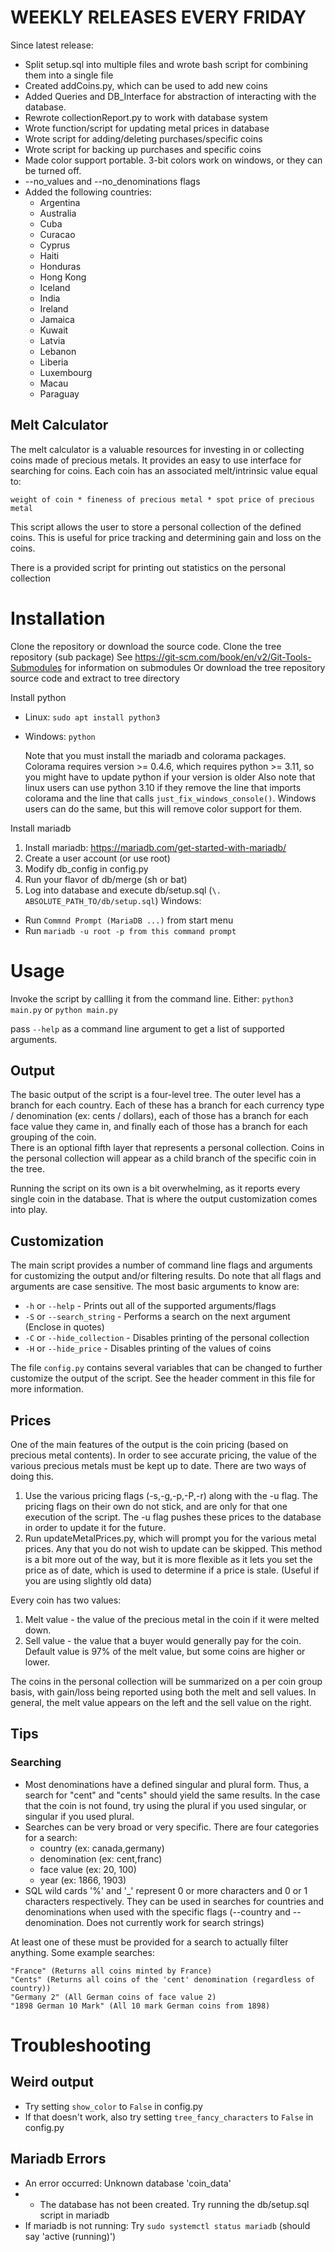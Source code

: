 # WEEKLY RELEASES EVERY FRIDAY

Since latest release:
* Split setup.sql into multiple files and wrote bash script for combining them into a single file
* Created addCoins.py, which can be used to add new coins
* Added Queries and DB_Interface for abstraction of interacting with the database.
* Rewrote collectionReport.py to work with database system
* Wrote function/script for updating metal prices in database
* Wrote script for adding/deleting purchases/specific coins
* Wrote script for backing up purchases and specific coins
* Made color support portable. 3-bit colors work on windows, or they can be turned off.
* --no_values and --no_denominations flags
* Added the following countries:
  * Argentina
  * Australia
  * Cuba
  * Curacao
  * Cyprus
  * Haiti
  * Honduras
  * Hong Kong
  * Iceland
  * India
  * Ireland
  * Jamaica
  * Kuwait
  * Latvia
  * Lebanon
  * Liberia
  * Luxembourg
  * Macau
  * Paraguay

## Melt Calculator

The melt calculator is a valuable resources for investing in or collecting coins made of precious metals. It provides an easy to use interface for searching for coins. Each coin has an associated melt/intrinsic value equal to:
    
    weight of coin * fineness of precious metal * spot price of precious metal

This script allows the user to store a personal collection of the defined coins. This is useful for price tracking and determining gain and loss on the coins.

There is a provided script for printing out statistics on the personal collection

# Installation

Clone the repository or download the source code.
Clone the tree repository (sub package)
    See https://git-scm.com/book/en/v2/Git-Tools-Submodules for information on submodules
Or download the tree repository source code and extract to tree directory

Install python
* Linux: `sudo apt install python3`
* Windows: `python`

    Note that you must install the mariadb and colorama packages. Colorama requires version >= 0.4.6, which requires python >= 3.11, so you might have to update python if your version is older
    Also note that linux users can use python 3.10 if they remove the line that imports colorama and the line that calls `just_fix_windows_console()`. Windows users can do the same, but this will remove color support for them.

Install mariadb
1. Install mariadb: https://mariadb.com/get-started-with-mariadb/
2. Create a user account (or use root)
3. Modify db_config in config.py
4. Run your flavor of db/merge (sh or bat)
5. Log into database and execute db/setup.sql (`\. ABSOLUTE_PATH_TO/db/setup.sql`)
Windows:
* Run `Commnd Prompt (MariaDB ...)` from start menu
* Run `mariadb -u root -p from this command prompt`

# Usage

Invoke the script by callling it from the command line. Either:
`python3 main.py` or `python main.py`

pass `--help` as a command line argument to get a list of supported arguments.

## Output

The basic output of the script is a four-level tree. The outer level has a branch for each country. Each of these has a branch for each currency type / denomination (ex: cents / dollars),
 each of those has a branch for each face value they came in, and finally each of those has a branch for each grouping of the coin.  
There is an optional fifth layer that represents a personal collection. Coins in the personal collection will appear as a child branch of the specific coin in the tree.

Running the script on its own is a bit overwhelming, as it reports every single coin in the database. That is where the output customization comes into play.

## Customization

The main script provides a number of command line flags and arguments for customizing the output and/or filtering results. Do note that all flags and arguments are case sensitive. The most basic arguments to know are:
* `-h` or `--help` - Prints out all of the supported arguments/flags
* `-S` or `--search_string` - Performs a search on the next argument (Enclose in quotes)
* `-C` or `--hide_collection` - Disables printing of the personal collection
* `-H` or `--hide_price` - Disables printing of the values of coins

The file `config.py` contains several variables that can be changed to further customize the output of the script. See the header comment in this file for more information.

## Prices

One of the main features of the output is the coin pricing (based on precious metal contents). In order to see accurate pricing, the value of the various precious metals must be kept up to date. There 
are two ways of doing this.
1. Use the various pricing flags (-s,-g,-p,-P,-r) along with the -u flag. The pricing flags on their own do not stick, and are only for that one execution of the script. The -u flag pushes these prices to the database
 in order to update it for the future.
2. Run updateMetalPrices.py, which will prompt you for the various metal prices. Any that you do not wish to update can be skipped. This method is a bit more out of the way, but it is more flexible as it lets you set the price as of date, which is used to determine if a price is stale. (Useful if you are using slightly old data)

Every coin has two values: 
1. Melt value - the value of the precious metal in the coin if it were melted down.
2. Sell value - the value that a buyer would generally pay for the coin. Default value is 97% of the melt value, but some coins are higher or lower.

The coins in the personal collection will be summarized on a per coin group basis, with gain/loss being reported using both the melt and sell values. In general, the melt value appears on the left and the sell value on the right.

## Tips

### Searching

* Most denominations have a defined singular and plural form. Thus, a search for "cent" and "cents" should yield the same results. In the case that the coin is not found, try using the plural if you used singular, or singular if you used plural.
* Searches can be very broad or very specific. There are four categories for a search:
  * country (ex: canada,germany)
  * denomination (ex: cent,franc)
  * face value (ex: 20, 100)
  * year (ex: 1866, 1903)
* SQL wild cards '%' and '_' represent 0 or more characters and 0 or 1 characters respectively. They can be used in searches for countries and denominations when used with the specific flags (--country and --denomination. Does not currently work for search strings)

At least one of these must be provided for a search to actually filter anything. Some example searches:

    "France" (Returns all coins minted by France)
    "Cents" (Returns all coins of the 'cent' denomination (regardless of country))
    "Germany 2" (All German coins of face value 2)
    "1898 German 10 Mark" (All 10 mark German coins from 1898)

# Troubleshooting
## Weird output

* Try setting `show_color` to `False` in config.py
* If that doesn't work, also try setting `tree_fancy_characters` to `False` in config.py

## Mariadb Errors
* An error occurred: Unknown database 'coin_data'
* * The database has not been created. Try running the db/setup.sql script in mariadb
* If mariadb is not running: Try `sudo systemctl status mariadb` (should say 'active (running)')



